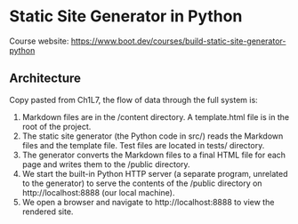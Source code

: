 # Static Site Generator in Python

Course website: https://www.boot.dev/courses/build-static-site-generator-python

## Architecture

Copy pasted from Ch1L7, the flow of data through the full system is:

1. Markdown files are in the /content directory. A template.html file is in the root of the project.
2. The static site generator (the Python code in src/) reads the Markdown files and the template file. Test files are located in tests/ directory.
3. The generator converts the Markdown files to a final HTML file for each page and writes them to the /public directory.
4. We start the built-in Python HTTP server (a separate program, unrelated to the generator) to serve the contents of the /public directory on http://localhost:8888 (our local machine).
5. We open a browser and navigate to http://localhost:8888 to view the rendered site.

